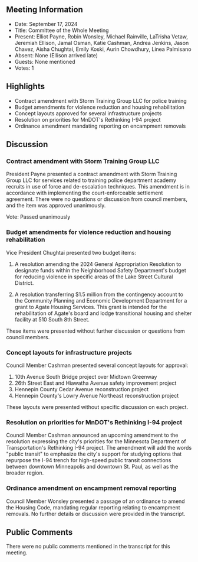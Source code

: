 ## Meeting Information

- Date: September 17, 2024
- Title: Committee of the Whole Meeting
- Present: Elliot Payne, Robin Wonsley, Michael Rainville, LaTrisha Vetaw, Jeremiah Ellison, Jamal Osman, Katie Cashman, Andrea Jenkins, Jason Chavez, Aisha Chughtai, Emily Koski, Aurin Chowdhury, Linea Palmisano
- Absent: None (Ellison arrived late)
- Guests: None mentioned
- Votes: 1

## Highlights

- Contract amendment with Storm Training Group LLC for police training
- Budget amendments for violence reduction and housing rehabilitation
- Concept layouts approved for several infrastructure projects
- Resolution on priorities for MnDOT's Rethinking I-94 project
- Ordinance amendment mandating reporting on encampment removals

## Discussion

### Contract amendment with Storm Training Group LLC

President Payne presented a contract amendment with Storm Training Group LLC for services related to training police department academy recruits in use of force and de-escalation techniques. This amendment is in accordance with implementing the court-enforceable settlement agreement. There were no questions or discussion from council members, and the item was approved unanimously.

Vote: Passed unanimously

### Budget amendments for violence reduction and housing rehabilitation

Vice President Chughtai presented two budget items:

1. A resolution amending the 2024 General Appropriation Resolution to designate funds within the Neighborhood Safety Department's budget for reducing violence in specific areas of the Lake Street Cultural District.

2. A resolution transferring $1.5 million from the contingency account to the Community Planning and Economic Development Department for a grant to Agate Housing Services. This grant is intended for the rehabilitation of Agate's board and lodge transitional housing and shelter facility at 510 South 8th Street.

These items were presented without further discussion or questions from council members.

### Concept layouts for infrastructure projects

Council Member Cashman presented several concept layouts for approval:

1. 10th Avenue South Bridge project over Midtown Greenway
2. 26th Street East and Hiawatha Avenue safety improvement project
3. Hennepin County Cedar Avenue reconstruction project
4. Hennepin County's Lowry Avenue Northeast reconstruction project

These layouts were presented without specific discussion on each project.

### Resolution on priorities for MnDOT's Rethinking I-94 project

Council Member Cashman announced an upcoming amendment to the resolution expressing the city's priorities for the Minnesota Department of Transportation's Rethinking I-94 project. The amendment will add the words "public transit" to emphasize the city's support for studying options that repurpose the I-94 trench for high-speed public transit connections between downtown Minneapolis and downtown St. Paul, as well as the broader region.

### Ordinance amendment on encampment removal reporting

Council Member Wonsley presented a passage of an ordinance to amend the Housing Code, mandating regular reporting relating to encampment removals. No further details or discussion were provided in the transcript.

## Public Comments

There were no public comments mentioned in the transcript for this meeting.
